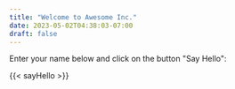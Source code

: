 ```yaml
---
title: "Welcome to Awesome Inc."
date: 2023-05-02T04:38:03-07:00
draft: false
---
```


Enter your name below and click on the button "Say Hello":

{{< sayHello >}}
